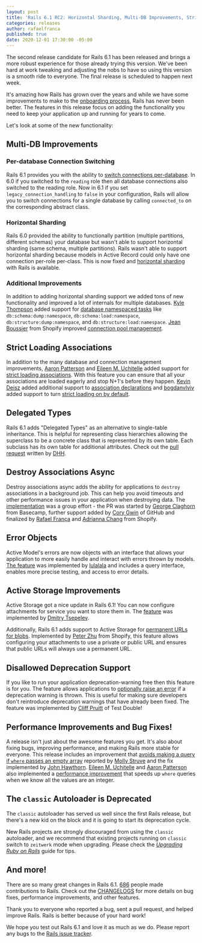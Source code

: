 ```yaml
---
layout: post
title: 'Rails 6.1 RC2: Horizontal Sharding, Multi-DB Improvements, Strict Loading, Destroy Associations in Background, Error Objects, and more!'
categories: releases
author: rafaelfranca
published: true
date: 2020-12-01 17:30:00 -05:00
---
```

The second release candidate for Rails 6.1 has been released and brings a more robust
experience for those already trying this version. We've been hard
at work tweaking and adjusting the nobs to have so using this version is a smooth ride
to everyone. The final release is scheduled to happen next week.

It's amazing how Rails has grown over the years and while we have some improvements to make to the
[onboarding process](https://weblog.rubyonrails.org/2020/5/7/A-May-of-WTFs/), Rails has never been better. The features
in this release focus on adding the functionality you need to keep your application up and running for years to come.

Let's look at some of the new functionality:

## Multi-DB Improvements

### Per-database Connection Switching

Rails 6.1 provides you with the ability to [switch connections per-database](https://github.com/rails/rails/pull/40370). In 6.0 if you switched to the `reading` role then all database connections also switched to the reading role. Now in 6.1 if you set `legacy_connection_handling` to `false` in your configuration, Rails will allow you to switch connections for a single database by calling `connected_to` on the corresponding abstract class.

### Horizontal Sharding

Rails 6.0 provided the ability to functionally partition (multiple partitions, different schemas) your database but wasn't able to support horizontal sharding (same schema, multiple partitions). Rails wasn't able to support horizontal sharding because models in Active Record could only have one connection per-role per-class. This is now fixed and [horizontal sharding](https://github.com/rails/rails/pull/38531) with Rails is available.

### Additional Improvements

In addition to adding horizontal sharding support we added tons of new functionality and improved a lot of internals for multiple databases. [Kyle Thompson](https://github.com/kylekthompson) added support for [database namespaced tasks](https://github.com/rails/rails/pull/38449) like `db:schema:dump:namespace`, `db:schema:load:namespace`, `db:structure:dump:namespace`, and `db:structure:load:namespace`. [Jean Boussier](https://github.com/casperisfine) from Shopify improved [connection pool management](https://github.com/rails/rails/pull/37296).

## Strict Loading Associations

In addition to the many database and connection management improvements, [Aaron Patterson](https://github.com/tenderlove) and [Eileen M. Uchitelle](https://github.com/eileencodes) added support for [strict loading associations](https://github.com/rails/rails/pull/37400). With this feature you can ensure that all your associations are loaded eagerly and stop N+1's before they happen. [Kevin Deisz](https://github.com/kddeisz) added additional support to [association declarations](https://github.com/rails/rails/pull/38541) and [bogdanvlviv](https://github.com/bogdanvlviv) added support to turn [strict loading on by default](https://github.com/rails/rails/pull/39491).

## Delegated Types

Rails 6.1 adds "Delegated Types" as an alternative to single-table inheritance. This is helpful for representing class hierarchies allowing the superclass to be a concrete class that is represented by its own table. Each subclass has its own table for additional attributes. Check out the [pull request](https://github.com/rails/rails/pull/39341) written by [DHH](https://github.com/dhh).

## Destroy Associations Async

Destroy associations async adds the ability for applications to `destroy` associations in a background job. This can help you avoid timeouts and other performance issues in your application when destroying data. The [implementation](https://github.com/rails/rails/pull/40157) was a group effort - the PR was started by [George Claghorn](https://github.com/georgeclaghorn) from Basecamp, further support added by [Cory Gwin](https://github.com/gwincr11) of GitHub and finalized by [Rafael França](https://github.com/rafaelfranca) and [Adrianna Chang](https://github.com/adrianna-chang-shopify) from Shopify.

## Error Objects

Active Model's errors are now objects with an interface that allows your application to more easily handle and interact with errors thrown by models. [The feature](https://github.com/rails/rails/pull/32313) was implemented by [lulalala](https://github.com/lulalala) and includes a query interface, enables more precise testing, and access to error details.

## Active Storage Improvements

Active Storage got a nice update in Rails 6.1! You can now configure attachments for service you want to store them in. The [feature](https://github.com/rails/rails/pull/34935) was implemented by [Dmitry Tsepelev](https://github.com/DmitryTsepelev).

Additionally, Rails 6.1 adds support to Active Storage for [permanent URLs for blobs](https://github.com/rails/rails/pull/36729). Implemented by [Peter Zhu](https://github.com/peterzhu2118) from Shopify, this feature allows configuring your attachments to use a private or public URL and ensures that public URLs will always use a permanent URL.

## Disallowed Deprecation Support

If you like to run your application deprecation-warning free then this feature is for you. The feature allows applications to [optionally raise an error](https://github.com/rails/rails/pull/37940) if a deprecation warning is thrown. This is useful for making sure developers don't reintroduce deprecation warnings that have already been fixed. The feature was implemented by [Cliff Pruitt](https://github.com/cpruitt) of Test Double!

## Performance Improvements and Bug Fixes!

A release isn't just about the awesome features you get. It's also about fixing bugs, improving performance, and making Rails more stable for everyone. This release includes an improvement that [avoids making a query if `where` passes an empty array](https://github.com/rails/rails/pull/37266) reported by [Molly Struve](https://github.com/mstruve) and the fix implemented by [John Hawthorn](https://github.com/jhawthorn). [Eileen M. Uchitelle](https://github.com/eileencodes) and [Aaron Patterson](https://github.com/tenderlove) also implemented a [performance improvement](https://github.com/rails/rails/pull/39009) that speeds up `where` queries when we know all the values are an integer.

## The `classic` Autoloader is Deprecated

The `classic` autoloader has served us well since the first Rails release, but there's a new kid on the block and it is going to start its deprecation cycle.

New Rails projects are strongly discouraged from using the `classic` autoloader, and we recommend that existing projects running on `classic` switch to `zeitwerk` mode when upgrading. Please check the [_Upgrading Ruby on Rails_](https://edgeguides.rubyonrails.org/upgrading_ruby_on_rails.html) guide for tips.

## And more!

There are so many great changes in Rails 6.1. [686](https://contributors.rubyonrails.org/edge/contributors) people made contributions to Rails. Check out the [CHANGELOGS](https://github.com/rails/rails/tree/v6.1.0.rc2) for more details on bug fixes, performance improvements, and other features.

Thank you to everyone who reported a bug, sent a pull request, and helped improve Rails. Rails is better because of your hard work!

We hope you test out Rails 6.1 and love it as much as we do. Please report any bugs to the [Rails issue tracker](https://github.com/rails/rails/issues).
